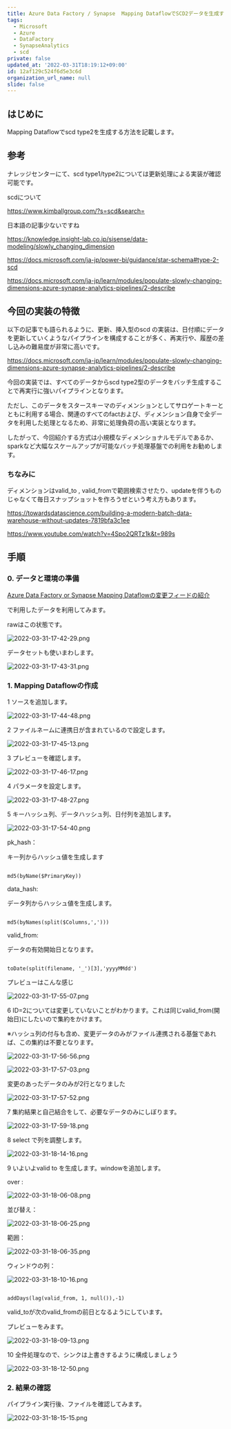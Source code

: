 ```yaml
---
title: Azure Data Factory / Synapse  Mapping DataflowでSCD2データを生成する
tags:
  - Microsoft
  - Azure
  - DataFactory
  - SynapseAnalytics
  - scd
private: false
updated_at: '2022-03-31T18:19:12+09:00'
id: 12af129c524f6d5e3c6d
organization_url_name: null
slide: false
---
```

## はじめに

Mapping Dataflowでscd type2を生成する方法を記載します。

## 参考

ナレッジセンターにて、scd type1/type2については更新処理による実装が確認可能です。

scdについて

https://www.kimballgroup.com/?s=scd&search=

日本語の記事少ないですね

https://knowledge.insight-lab.co.jp/sisense/data-modeling/slowly_changing_dimension

https://docs.microsoft.com/ja-jp/power-bi/guidance/star-schema#type-2-scd

https://docs.microsoft.com/ja-jp/learn/modules/populate-slowly-changing-dimensions-azure-synapse-analytics-pipelines/2-describe


## 今回の実装の特徴

以下の記事でも語られるように、更新、挿入型のscd の実装は、日付順にデータを更新していくようなパイプラインを構成することが多く、再実行や、履歴の差し込みの難易度が非常に高いです。

https://docs.microsoft.com/ja-jp/learn/modules/populate-slowly-changing-dimensions-azure-synapse-analytics-pipelines/2-describe

今回の実装では、すべてのデータからscd type2型のデータをバッチ生成することで再実行に強いパイプラインとなります。

ただし、このデータをスタースキーマのディメンションとしてサロゲートキーとともに利用する場合、関連のすべてのfactおよび、ディメンション自身で全データを利用した処理となるため、非常に処理負荷の高い実装となります。

したがって、今回紹介する方式は小規模なディメンショナルモデルであるか、sparkなど大幅なスケールアップが可能なバッチ処理基盤での利用をお勧めします。

### ちなみに

ディメンションはvalid_to , valid_fromで範囲検索させたり、updateを伴うものじゃなくて毎日スナップショットを作ろうぜという考え方もあります。

https://towardsdatascience.com/building-a-modern-batch-data-warehouse-without-updates-7819bfa3c1ee

https://www.youtube.com/watch?v=4Spo2QRTz1k&t=989s

## 手順

### 0. データと環境の準備

[Azure Data Factory or Synapse Mapping Dataflowの変更フィードの紹介](https://qiita.com/ryoma-nagata/items/dd318582e19394a90550?utm_campaign=post_article&utm_medium=twitter&utm_source=twitter_share)

で利用したデータを利用してみます。

rawはこの状態です。

![2022-03-31-17-42-29.png](https://qiita-image-store.s3.ap-northeast-1.amazonaws.com/0/281819/8fece95a-468d-d8a7-cfe8-0f73124b70b8.png)

データセットも使いまわします。

![2022-03-31-17-43-31.png](https://qiita-image-store.s3.ap-northeast-1.amazonaws.com/0/281819/0a33de60-88e7-74c9-5101-5a2bd0eea56a.png)

### 1. Mapping Dataflowの作成

1 ソースを追加します。

![2022-03-31-17-44-48.png](https://qiita-image-store.s3.ap-northeast-1.amazonaws.com/0/281819/989067d0-5ea0-6038-dc4e-fbf36c2869e8.png)

2 ファイルネームに連携日が含まれているので設定します。

![2022-03-31-17-45-13.png](https://qiita-image-store.s3.ap-northeast-1.amazonaws.com/0/281819/784b16ef-e6ba-8728-f4e5-7e143018dbb5.png)

3 プレビューを確認します。

![2022-03-31-17-46-17.png](https://qiita-image-store.s3.ap-northeast-1.amazonaws.com/0/281819/35331ad9-9d1c-ad9c-0a72-fbf656880f9b.png)

4 パラメータを設定します。

![2022-03-31-17-48-27.png](https://qiita-image-store.s3.ap-northeast-1.amazonaws.com/0/281819/bb70ee6d-28f5-52ec-bbb1-e6125617045d.png)

5 キーハッシュ列、データハッシュ列、日付列を追加します。

![2022-03-31-17-54-40.png](https://qiita-image-store.s3.ap-northeast-1.amazonaws.com/0/281819/485cb68d-86e9-ddb6-1a0e-76fdb43c7cc5.png)


pk_hash：

キー列からハッシュ値を生成します

```

md5(byName($PrimaryKey))

```

data_hash:

データ列からハッシュ値を生成します。


```

md5(byNames(split($Columns,',')))

```

valid_from:

データの有効開始日となります。

```

toDate(split(filename, '_')[3],'yyyyMMdd')

```

プレビューはこんな感じ

![2022-03-31-17-55-07.png](https://qiita-image-store.s3.ap-northeast-1.amazonaws.com/0/281819/086b31a2-7761-75cc-145c-ba8ef7af4565.png)

6 ID=2については変更していないことがわかります。これは同じvalid_from(開始日)にしたいので集約をかけます。

※ハッシュ列の付与も含め、変更データのみがファイル連携される基盤であれば、この集約は不要となります。

![2022-03-31-17-56-56.png](https://qiita-image-store.s3.ap-northeast-1.amazonaws.com/0/281819/96187d7b-383e-6c79-6d8e-3cb2dc032a4f.png)

![2022-03-31-17-57-03.png](https://qiita-image-store.s3.ap-northeast-1.amazonaws.com/0/281819/5669d148-09b8-9496-88b2-655929fb66c0.png)


変更のあったデータのみが2行となりました

![2022-03-31-17-57-52.png](https://qiita-image-store.s3.ap-northeast-1.amazonaws.com/0/281819/030bff10-4fe4-314d-3bcb-97500c193b5a.png)


7 集約結果と自己結合をして、必要なデータのみにしぼります。

![2022-03-31-17-59-18.png](https://qiita-image-store.s3.ap-northeast-1.amazonaws.com/0/281819/db5ea04e-d231-2b43-a185-44f80cb6c095.png)


8 select で列を調整します。

![2022-03-31-18-14-16.png](https://qiita-image-store.s3.ap-northeast-1.amazonaws.com/0/281819/74dfe94b-724d-de30-9d52-00ccbb150ca7.png)



9 いよいよvalid to を生成します。windowを追加します。

over : 

![2022-03-31-18-06-08.png](https://qiita-image-store.s3.ap-northeast-1.amazonaws.com/0/281819/278d997d-1b59-5daf-0896-650b1550e1e9.png)

並び替え：

![2022-03-31-18-06-25.png](https://qiita-image-store.s3.ap-northeast-1.amazonaws.com/0/281819/ef77e9c2-8ad8-5743-3934-c6df7f3a4c2f.png)


範囲：

![2022-03-31-18-06-35.png](https://qiita-image-store.s3.ap-northeast-1.amazonaws.com/0/281819/a6235b60-7798-dd91-be45-deaf18b2818b.png)

ウィンドウの列：

![2022-03-31-18-10-16.png](https://qiita-image-store.s3.ap-northeast-1.amazonaws.com/0/281819/2778e1e3-975d-29af-d679-659a667b2129.png)

```

addDays(lag(valid_from, 1, null()),-1)

```

valid_toが次のvalid_fromの前日となるようにしています。

プレビューをみます。

![2022-03-31-18-09-13.png](https://qiita-image-store.s3.ap-northeast-1.amazonaws.com/0/281819/1d7a6f4a-0d46-210c-a99f-8662460b521f.png)

10 全件処理なので、シンクは上書きするように構成しましょう

![2022-03-31-18-12-50.png](https://qiita-image-store.s3.ap-northeast-1.amazonaws.com/0/281819/d9659389-cdca-d9e8-4208-41b0d53dfff2.png)

### 2. 結果の確認

パイプライン実行後、ファイルを確認してみます。

![2022-03-31-18-15-15.png](https://qiita-image-store.s3.ap-northeast-1.amazonaws.com/0/281819/27db2ba1-704d-082f-c0d7-1c7e8b1c1366.png)



